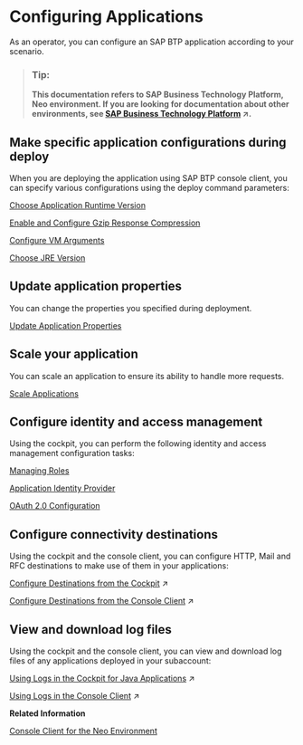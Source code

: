 <!-- loio54017f830b944a0e882a5243d23bfc30 -->

# Configuring Applications

As an operator, you can configure an SAP BTP application according to your scenario.



> ### Tip:  
> **This documentation refers to SAP Business Technology Platform, Neo environment. If you are looking for documentation about other environments, see [SAP Business Technology Platform](https://help.sap.com/viewer/65de2977205c403bbc107264b8eccf4b/Cloud/en-US/6a2c1ab5a31b4ed9a2ce17a5329e1dd8.html "SAP Business Technology Platform (SAP BTP) is an integrated offering comprised of four technology portfolios: database and data management, application development and integration, analytics, and intelligent technologies. The platform offers users the ability to turn data into business value, compose end-to-end business processes, and build and extend SAP applications quickly.") :arrow_upper_right:.**



## Make specific application configurations during deploy

When you are deploying the application using SAP BTP console client, you can specify various configurations using the deploy command parameters:

[Choose Application Runtime Version](choose-application-runtime-version-13afe5c.md)

[Enable and Configure Gzip Response Compression](enable-and-configure-gzip-response-compression-390594a.md)

[Configure VM Arguments](configure-vm-arguments-b82d392.md)

[Choose JRE Version](choose-jre-version-ee71c1a.md)



## Update application properties

You can change the properties you specified during deployment.

[Update Application Properties](update-application-properties-cadb1dd.md)



## Scale your application

You can scale an application to ensure its ability to handle more requests.

[Scale Applications](scale-applications-745781b.md)



## Configure identity and access management

Using the cockpit, you can perform the following identity and access management configuration tasks:

[Managing Roles](../60-security-neo/managing-roles-db8175b.md)

[Application Identity Provider](../60-security-neo/application-identity-provider-dc61853.md#loiodc618538d97610148155d97dcd123c24)

[OAuth 2.0 Configuration](../60-security-neo/oauth-2-0-configuration-7e658b3.md#loio7e658b3e4cea4a79b035d0f1d2798c1f)



## Configure connectivity destinations

Using the cockpit and the console client, you can configure HTTP, Mail and RFC destinations to make use of them in your applications:

[Configure Destinations from the Cockpit](https://help.sap.com/viewer/b865ed651e414196b39f8922db2122c7/Cloud/en-US/60735ad11d8a488c83537cdcfb257135.html "") :arrow_upper_right:

[Configure Destinations from the Console Client](https://help.sap.com/viewer/b865ed651e414196b39f8922db2122c7/Cloud/en-US/e51558bbbb571014bfc89325eaf075c0.html "") :arrow_upper_right:



## View and download log files

Using the cockpit and the console client, you can view and download log files of any applications deployed in your subaccount:

[Using Logs in the Cockpit for Java Applications](https://help.sap.com/viewer/f88a032109f0429caea276fc6e3a95f9/Cloud/en-US/2555df65182c4b09a25e56fa3b57b0a8.html "You can view the logs and change the log settings of any Java application deployed in your subaccount. The cockpit provides the following types of logs for a Java application: default traces, HTTP access logs, garbage collection logs, and Java Connector (JCo) logs.") :arrow_upper_right:

[Using Logs in the Console Client](https://help.sap.com/viewer/f88a032109f0429caea276fc6e3a95f9/Cloud/en-US/e4fd83c5bb5710149b1e94f127f108e4.html "") :arrow_upper_right:

**Related Information**  


[Console Client for the Neo Environment](console-client-for-the-neo-environment-7613230.md)



